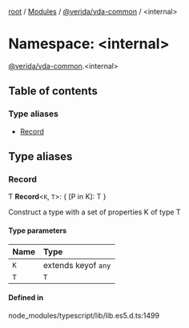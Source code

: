 [root](../README.md) / [Modules](../modules.md) / [@verida/vda-common](verida_vda_common.md) / <internal\>

# Namespace: <internal\>

[@verida/vda-common](verida_vda_common.md).<internal\>

## Table of contents

### Type aliases

- [Record](verida_vda_common._internal_.md#record)

## Type aliases

### Record

Ƭ **Record**<`K`, `T`\>: { [P in K]: T }

Construct a type with a set of properties K of type T

#### Type parameters

| Name | Type |
| :------ | :------ |
| `K` | extends keyof `any` |
| `T` | `T` |

#### Defined in

node_modules/typescript/lib/lib.es5.d.ts:1499
